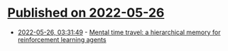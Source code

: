 # [Published on 2022-05-26](index.md)

* [2022-05-26, 03:31:49](https://news.ycombinator.com/item?id=31514138) - [Mental time travel: a hierarchical memory for reinforcement learning agents](https://arxiv.org/abs/2105.14039)

